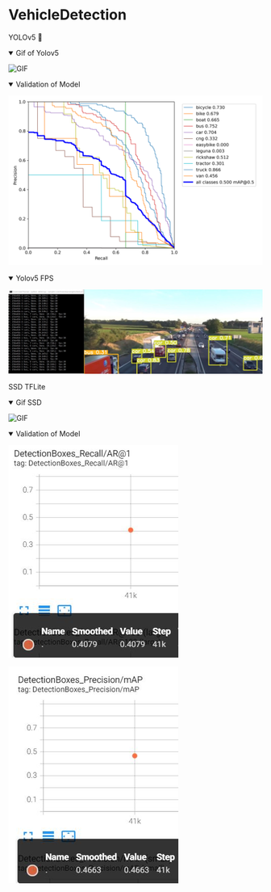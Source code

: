 # VehicleDetection


<p>
YOLOv5 🚀 
</p>

<details open>
   <summary> Gif of Yolov5 </summary>
   
   ![GIF](https://github.com/Gary-Ng/VehicleDetection/blob/main/yolov5/yolov5/images/yolov5.gif)
   
</details>

<details open>
   <summary> Validation of Model </summary>
   
   ![PR_curve](https://github.com/Gary-Ng/VehicleDetection/blob/main/yolov5/yolov5/runs/val/exp/PR_curve.png)
 </details>

<details open>
   <summary> Yolov5 FPS </summary>
   
   ![](https://github.com/Gary-Ng/VehicleDetection/blob/main/yolov5/yolov5/images/yolov5-fps.jpg)
   
</details>

<p>
  SSD TFLite
  </p>
<details open>
   <summary> Gif SSD </summary>
   
   ![GIF](https://github.com/Gary-Ng/VehicleDetection/blob/main/ssd_tflite/ssd_tflite_result.gif)
   
</details>


<details open>
   <summary> Validation of Model </summary>
   
   ![Recall](https://github.com/Gary-Ng/VehicleDetection/blob/main/ssd_tflite/ssd_recall.jpg)
   
   ![mAP](https://github.com/Gary-Ng/VehicleDetection/blob/main/ssd_tflite/ssd_mAP.jpg)
 </details>

